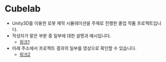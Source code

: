 # Cubelab 
* Unity3D를 이용한 로봇 제작 시뮬레이션을 주제로 진행한 졸업 작품 프로젝트입니다.
* 작성자가 맡은 부분 중 일부에 대한 설명과 예시입니다.
  * [링크1](https://docs.google.com/presentation/d/135ZiNdolB_AxInmQRyWxp2yKArNqZyoE39d3SIM51v8/edit?usp=sharing)
* 아래 주소에서 프로젝트 결과의 일부를 영상으로 확인할 수 있습니다.  
  * [링크2](https://youtu.be/jFsZ2_UNLPU)
